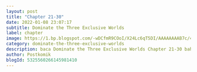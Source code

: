 ```yaml
---
layout: post 
title: "Chapter 21-30"
date: 2022-01-08 23:07:17
subtitle: Dominate the Three Exclusive Worlds
label: chapter
image: https://1.bp.blogspot.com/-wDCfmR9COoI/X24Lc6qT5DI/AAAAAAAAB7c/4afOD7xJTZwx71T2Qq_u6EVZ1zbo2TO5wCLcBGAsYHQ/s72-c/Dominate-the-three-exclusive-worlds-193x278.jpg
category: dominate-the-three-exclusive-worlds
description: baca Dominate the Three Exclusive Worlds Chapter 21-30 bahasa indonesia 
author: Postkomik
blogId: 5325560266145981410
---
```

